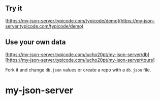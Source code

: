 ## Try it

[https://my-json-server.typicode.com/typicode/demo](https://my-json-server.typicode.com/typicode/demo)

## Use your own data
[https://my-json-server.typicode.com/lucho20pt/my-json-server/db]
[https://my-json-server.typicode.com/lucho20pt/my-json-server/tours]

Fork it and change `db.json` values or create a repo with a `db.json` file.
# my-json-server
